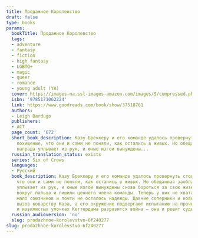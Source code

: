 ```yaml
---
title: Продажное Королевство
draft: false
type: books
params:
  bookTitle: Продажное Королевство
  tags:
  - adventure
  - fantasy
  - fiction
  - high fantasy
  - LGBTQ+
  - magic
  - queer
  - romance
  - young adult (YA)
  cover: https://images-na.ssl-images-amazon.com/images/S/compressed.photo.goodreads.com/books/1513238989i/37518761.jpg
  isbn: '9785171062224'
  link: https://www.goodreads.com/book/show/37518761
  authors:
  - Leigh Bardugo
  publishers:
  - АСТ
  page_count: '672'
  short_book_description: Казу Бреккеру и его команде удалось провернуть столь дерзкое
    похищение, что они и сами не поняли, как остались в живых. Но обещанная заоблачная
    награда уплывает из рук, и юные изгои вынуждены...
  russian_translation_status: exists
  series: Six of Crows
  languages:
  - Русский
  book_description: Казу Бреккеру и его команде удалось провернуть столь дерзкое похищение,
    что они и сами не поняли, как остались в живых. Но обещанная заоблачная награда
    уплывает из рук, и юные изгои вынуждены снова бороться за свою жизнь. Их обвели
    вокруг пальца и лишили ценного члена команды. Теперь у них не хватает людей, очень
    мало союзников и почти не осталось надежды. Давние соперники и новые враги бросают
    вызов коварству Каза, а его окружение подвергают испытанию на прочность. На темных
    и извилистых улочках Кеттердама разразится война – она и решит судьбу гришей.
  russian_audioversion: 'no'
  slug: prodazhnoe-korolevstvo-6f240277
slug: prodazhnoe-korolevstvo-6f240277
---
```


